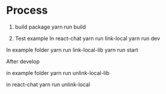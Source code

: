 # Process

1. build package
   yarn run build

2. Test example
   In react-chat
   yarn run link-local
   yarn run dev

In example folder
yarn run link-local-lib
yarn run start

After develop

in example folder
yarn run unlink-local-lib

in react-chat
yarn run unlink-local
